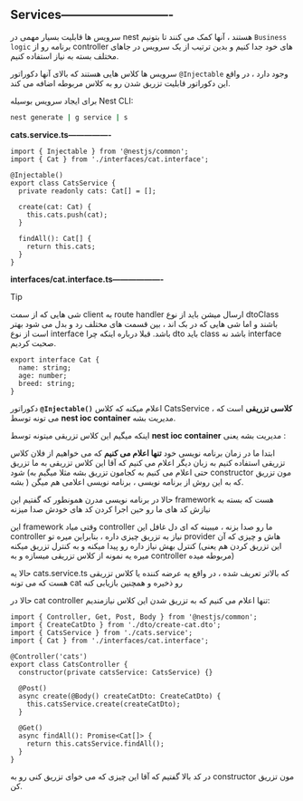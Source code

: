 ## **Services—————————-**

سرویس ها قابلیت بسیار مهمی در nest هستند ، آنها کمک می کنند تا بتونیم `Business logic` برنامه رو از controller های خود جدا کنیم و بدین ترتیب از یک سرویس در جاهای مختلف بسته به نیاز استفاده کنیم.

سرویس  ها کلاس هایی هستند که بالای آنها دکوراتور `@Injectable` وجود دارد ، در واقع این دکوراتور قابلیت تزریق شدن رو به کلاس مربوطه اضافه می کند.

برای ایجاد سرویس بوسیله Nest CLI:

```bash
nest generate | g service | s
```


**cats.service.ts—————-**

```tsx
import { Injectable } from '@nestjs/common';
import { Cat } from './interfaces/cat.interface';

@Injectable()
export class CatsService {
  private readonly cats: Cat[] = [];

  create(cat: Cat) {
    this.cats.push(cat);
  }

  findAll(): Cat[] {
    return this.cats;
  }
}
```

**interfaces/cat.interface.ts——————-**

>[!tip]
>شی هایی که از سمت client به route handler ارسال میشن باید از نوع dtoClass باشند و اما شی هایی که در بک اند ، بین قسمت های مختلف رد و بدل می شود بهتر است از نوع interface باشد. قبلا درباره اینکه چرا dto باید class باشد نه interface صحبت کردیم.

```tsx
export interface Cat {
  name: string;
  age: number;
  breed: string;
}
```

دکوراتور **`@Injectable()`** اعلام میکنه که کلاس CatsService ، **کلاسی تزریقی** است که می تونه توسط **nest ioc container** مدیریت بشه.

اینکه میگیم این کلاس تزریقی میتونه توسط **nest ioc container** مدیریت بشه یعنی :

ابتدا ما در زمان برنامه نویسی خود **تنها اعلام می کنیم** که می خواهیم از فلان کلاس تزریقی استفاده کنیم به زبان دیگر اعلام می کنیم که آقا این کلاس تزریقی به ما تزریق شود (حتی اعلام می کنیم به کجامون تزریق بشه مثلا میگیم به constructor مون تزریق بشه ) که به این روش از برنامه نویسی ، برنامه نویسی اعلامی هم میگن.

حالا در برنامه نویسی مدرن همونطور که گفتیم این framework هست که بسته به نیازش کد های ما رو حین اجرا کردن کد های خودش صدا میزنه

این framework وقتی میاد controller ما رو صدا بزنه ، میبینه که ای دل غافل این controller نیاز به تزریق چیزی داره ، بنابراین میره تو provider هاش و چیزی که آن کنترل بهش نیاز داره رو پیدا میکنه و به کنترل تزریق میکنه (این تزریق کردن هم یعنی میره یه نمونه از کلاس تزریقی میسازه و به controller مربوطه میده)

حالا یه cats.service.ts که بالاتر تعریف شده ، در واقع یه عرضه کننده یا کلاس تزریقی هست که می تونه cat رو ذخیره و همچنین بازیابی کنه

حالا در cat controller تنها اعلام می کنیم که به تزریق شدن این کلاس نیازمندیم:

```tsx
import { Controller, Get, Post, Body } from '@nestjs/common';
import { CreateCatDto } from './dto/create-cat.dto';
import { CatsService } from './cats.service';
import { Cat } from './interfaces/cat.interface';

@Controller('cats')
export class CatsController {
  constructor(private catsService: CatsService) {}

  @Post()
  async create(@Body() createCatDto: CreateCatDto) {
    this.catsService.create(createCatDto);
  }

  @Get()
  async findAll(): Promise<Cat[]> {
    return this.catsService.findAll();
  }
}
```

در کد بالا گفتیم که آقا این چیزی که می خوای تزریق کنی رو به constructor مون تزریق کن.
